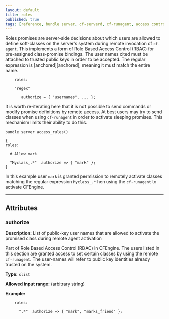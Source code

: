 ```yaml
---
layout: default
title: roles
published: true
tags: [reference, bundle server, cf-serverd, cf-runagent, access control, users, roles, server, promise types]
---
```


Roles promises are server-side decisions about which users are allowed
to define soft-classes on the server's system during remote invocation
of `cf-agent`. This implements a form of Role Based Access Control
(RBAC) for pre-assigned class-promise bindings. The user names cited
must be attached to trusted public keys in order to be accepted. The
regular expression is [anchored][anchored], meaning it must match the entire name.

```cf3
    roles:

    "regex"

       authorize = { "usernames", ... };
```

It is worth re-iterating here that it is not possible to send commands or modify promise definitions by remote access. At best users may try to
send classes when using `cf-runagent` in order to activate sleeping
promises. This mechanism limits their ability to do this.

```cf3
bundle server access_rules()

{
roles:

  # Allow mark

  "Myclass_.*"  authorize => { "mark" };
}
```

In this example user `mark` is granted permission to remotely activate
classes matching the regular expression `Myclass_.*` hen using the
`cf-runagent` to activate CFEngine.

****

## Attributes ##

### authorize

**Description:** List of public-key user names that are allowed to activate
the promised class during remote agent activation

Part of Role Based Access Control (RBAC) in CFEngine. The users listed
in this section are granted access to set certain classes by using the
remote `cf-runagent`. The user-names will refer to public key identities
already trusted on the system.

**Type:** `slist`

**Allowed input range:** (arbitrary string)

**Example:**

```cf3
    roles:

      ".*"  authorize => { "mark", "marks_friend" };
```
